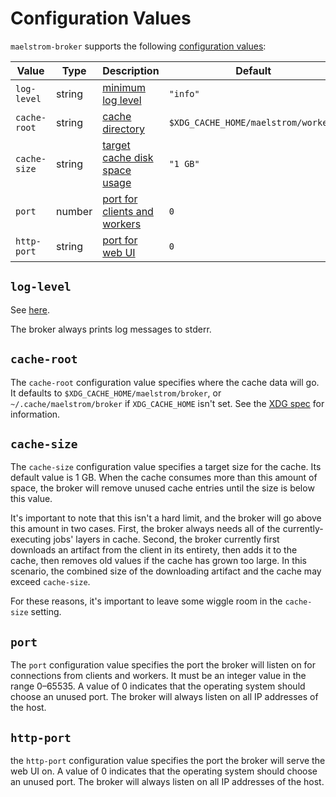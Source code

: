 # Configuration Values

`maelstrom-broker` supports the following [configuration values](../config.md):

Value                                                    | Type    | Description                                  | Default
---------------------------------------------------------|---------|----------------------------------------------|-----------------
<span style="white-space: nowrap;">`log-level`</span>    | string  | [minimum log level](#log-level)              | `"info"`
<span style="white-space: nowrap;">`cache-root`</span>   | string  | [cache directory](#cache-root)               | `$XDG_CACHE_HOME/maelstrom/worker/`
<span style="white-space: nowrap;">`cache-size`</span>   | string  | [target cache disk space usage](#cache-size) | `"1 GB"`
`port`                                                   | number  | [port for clients and workers](#port)        | `0`
<span style="white-space: nowrap;">`http-port`</span>    | string  | [port for web UI](#http-port)                | `0`

## `log-level`

See [here](../common-config.md#log-level).

The broker always prints log messages to stderr.

## `cache-root`

The <span style="white-space: nowrap;">`cache-root`</span> configuration value
specifies where the cache data will go. It defaults to
`$XDG_CACHE_HOME/maelstrom/broker`, or `~/.cache/maelstrom/broker` if
`XDG_CACHE_HOME` isn't set. See the [XDG
spec](https://specifications.freedesktop.org/basedir-spec/basedir-spec-latest.html)
for information.

## `cache-size`

The <span style="white-space: nowrap;">`cache-size`</span> configuration value
specifies a target size for the cache. Its default value is 1&nbsp;GB. When the
cache consumes more than this amount of space, the broker will remove unused
cache entries until the size is below this value.

It's important to note that this isn't a hard limit, and the broker will go
above this amount in two cases. First, the broker always needs all of the
currently-executing jobs' layers in cache. Second, the broker currently first
downloads an artifact from the client in its entirety, then adds it to the
cache, then removes old values if the cache has grown too large. In this
scenario, the combined size of the downloading artifact and the cache may
exceed <span style="white-space: nowrap;">`cache-size`</span>.

For these reasons, it's important to leave some wiggle room in the <span
style="white-space: nowrap;">`cache-size`</span> setting.

## `port`

The `port` configuration value specifies the port the broker will listen on for
connections from clients and workers. It must be an integer value in the range
0&ndash;65535. A value of 0 indicates that the operating system should choose
an unused port. The broker will always listen on all IP addresses of the host.

## `http-port`

the `http-port` configuration value specifies the port the broker will serve
the web UI on. A value of 0 indicates that the operating system should choose
an unused port. The broker will always listen on all IP addresses of the host.

